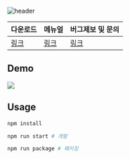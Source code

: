 ![header](https://capsule-render.vercel.app/api?type=rect&height=100&color=gradient&text=BOJ%20IDE&fontAlign=25&fontAlignY=57&descAlignY=52&descAlign=55&fontSize=65)

|다운로드|메뉴얼|버그제보 및 문의|
|-|-|-|
|[링크](https://github.com/junghyunbak/boj-ide/releases)|[링크](https://boj-ide.gitbook.io/boj-ide-docs)|[링크](https://github.com/junghyunbak/boj-ide/issues)|

## Demo

<img src="https://github.com/user-attachments/assets/21c1ddf5-6110-4ce8-82c7-020592fb7a88"/>

## Usage

```bash
npm install

npm run start # 개발

npm run package # 패키징
```
